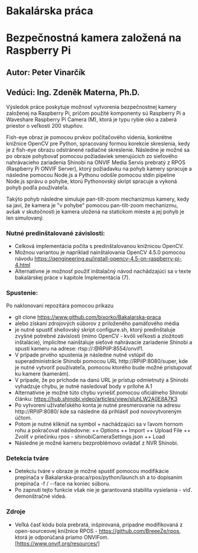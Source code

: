 # Bakalárska práca
# Bezpečnostná kamera založená na Raspberry Pi
## Autor: Peter Vinarčík
## Vedúci: Ing. Zdeněk Materna, Ph.D.

Výsledok práce poskytuje možnosť vytvorenia bezpečnostnej kamery založenej na Raspberry Pi, pričom použité komponenty sú Raspberry Pi a Waveshare Raspberry Pi Camera (M), ktorá je typu rybie oko a zaberá priestor o veľkosti 200 stupňov.

Fish-eye obraz je pomocou prvkov počítačového videnia, konkrétne knižnice OpenCV pre Python, spracovaný formou korekcie skreslenia, kedy je z fish-eye obrazu odstránené radiačné skreslenie. Následne je možné sa po obraze pohybovať pomocou požiadaviek smerujúcich zo sieťového nahrávacieho zariadenia Shinobi na ONVIF Media Servis prebratý z RPOS (Raspberry Pi ONVIF Server), ktorý požiadavku na pohyb kamery spracuje a následne pomocou Node.js a Pythonu odošle pomocou stdin pipeline Node.js správu o pohybe, ktorú Pythonovský skript spracuje a vykoná pohyb podľa používateľa.

Takýto pohyb následne simuluje pan-tilt-zoom mechanizmus kamery, kedy sa javí, že kamera je "v pohybe" pomocou pan-tilt-zoom mechanizmu, avšak v skutočnosti je kamera uložená na statickom mieste a jej pohyb je len simulovaný.

### Nutné predinštalované závislosti:
+ Celková implementácia počíta s predinštalovanou knižnicou OpenCV.
+ Možnou variantou je napríklad nainštalovania OpenCV 4.5.0 pomocou návodu https://qengineering.eu/install-opencv-4.5-on-raspberry-pi-4.html
+ Alternatívne je možnosť použiť inštalačný návod nachádzajúci sa v texte bakalárskej práce v kapitole Implementácia (7).

### Spustenie:
Po naklonovaní repozitára pomocou príkazu
+ git clone https://www.github.com/bixorko/Bakalarska-praca
+ alebo získaní zdrojových súborov z priloženého pamäťového média
+ je nutné spustiť shellovský skript configure.sh, ktorý predinštaluje zvyšné potrebné závislosti (mimo OpenCV - kvôli veľkosti a zložitosti inštalácie), implicitne nainštaluje sieťové nahrávacie zariadenie Shinobi a spustí kameru na adrese: rtsp://<usernameConfig>:<passwordConfig>@RPiIP:8554/onvif1.
+ V prípade prvého spustenia je následne nutné vstúpiť do superadministrácie Shinobi pomocou URL http://RPiIP:8080/super, kde je nutné vytvoriť používateľa, pomocou ktorého bude možné pristupovať ku kamere (kamerám).
+ V prípade, že po príchode na danú URL je prístup odmietnutý a Shinobi vyhadzuje chybu, je nutné nasledovať body v prílohe A.1
+ Alternatívne je možné túto chybu vyriešiť pomocou oficiálneho Shinobi článku: https://hub.shinobi.video/articles/view/sIuhLW2A0E8A7K3
+ Po vytvorení užívateľského konta je nutné presmerovanie na adresu http://RPiIP:8080/ kde sa následne dá prihlásiť pod novovytvoreným účtom.
+ Potom je nutné kliknúť na symbol + nachádzajúci sa v ľavom hornom rohu a pokračovať následovne:
++ Options
++ Import
++ Upload File
++ Zvoliť v priečinku rpos - shinobiCameraSettings.json
++ Load
+ Následne je možné kameru bezproblémovo ovládať z NVR Shinobi.

### Detekcia tváre
+ Detekciu tváre v obraze je možné spustiť pomocou modifikácie prepínača v Bakalarska-praca/rpos/python/launch.sh a to dopísaním prepínača -f / --face na koniec súboru.
+ Po zapnutí tejto funkcie však nie je garantovaná stabilita vysielania - viď. demonštračné videá.

### Zdroje
+ Veľká časť kódu bola prebratá, inšpirovaná, prípadne modifikovaná z open-sourceovej knižnice RPOS - https://github.com/BreeeZe/rpos, ktorá je odporúčaná priamo ONVIFom. [https://www.onvif.org/resources/]